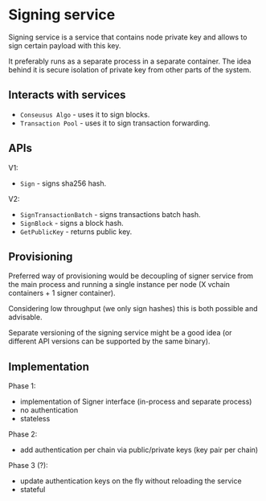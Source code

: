# Signing service

Signing service is a service that contains node private key and allows to sign certain payload with this key.

It preferably runs as a separate process in a separate container. The idea behind it is secure isolation of private key from other parts of the system.

## Interacts with services

* `Conseusus Algo` - uses it to sign blocks.
* `Transaction Pool` - uses it to sign transaction forwarding.

## APIs

V1:

* `Sign` - signs sha256 hash.

V2:

* `SignTransactionBatch` - signs transactions batch hash.
* `SignBlock` - signs a block hash.
* `GetPublicKey` - returns public key.

## Provisioning

Preferred way of provisioning would be decoupling of signer service from the main process and running a single instance per node (X vchain containers + 1 signer container).

Considering low throughput (we only sign hashes) this is both possible and advisable.

Separate versioning of the signing service might be a good idea (or different API versions can be supported by the same binary).

## Implementation

Phase 1:

* implementation of Signer interface (in-process and separate process)
* no authentication
* stateless

Phase 2:

* add authentication per chain via public/private keys (key pair per chain)

Phase 3 (?):

* update authentication keys on the fly without reloading the service
* stateful
